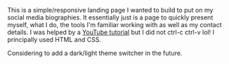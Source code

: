 This is a simple/responsive landing page I wanted to build to put on my social media biographies.
It essentially just is a page to quickly present myself, what I do, the tools I'm familiar working with as well as my contact details.
I was helped by a [YouTube tutorial](https://www.youtube.com/@howtobecomeadeveloper) but I did not ctrl-c ctrl-v lol!
I principally used HTML and CSS. 

Considering to add a dark/light theme switcher in the future.
